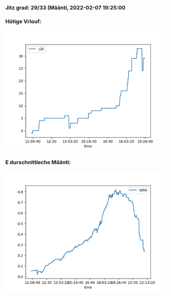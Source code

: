 ### Jitz grad: 29/33 (Määnti, 2022-02-07 19:25:00

### Hütige Vrlouf:
![Graph](Today.png)

### E durschnittleche Määnti:
![Graph](Määnti.png)